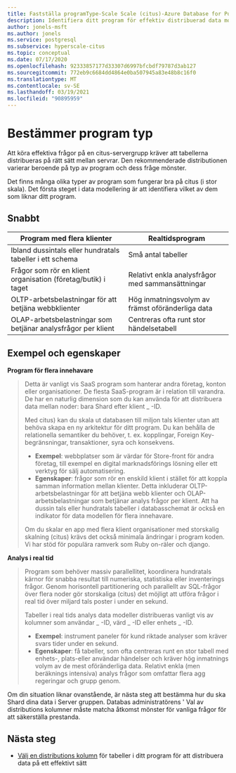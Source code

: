 ```yaml
---
title: Fastställa programType-Scale Scale (citus)-Azure Database for PostgreSQL
description: Identifiera ditt program för effektiv distribuerad data modellering
author: jonels-msft
ms.author: jonels
ms.service: postgresql
ms.subservice: hyperscale-citus
ms.topic: conceptual
ms.date: 07/17/2020
ms.openlocfilehash: 92333857177d33307d6997bfcbdf79787d3ab127
ms.sourcegitcommit: 772eb9c6684dd4864e0ba507945a83e48b8c16f0
ms.translationtype: MT
ms.contentlocale: sv-SE
ms.lasthandoff: 03/19/2021
ms.locfileid: "90895959"
---
```

# <a name="determining-application-type"></a>Bestämmer program typ

Att köra effektiva frågor på en citus-servergrupp kräver att tabellerna distribueras på rätt sätt mellan servrar. Den rekommenderade distributionen varierar beroende på typ av program och dess fråge mönster.

Det finns många olika typer av program som fungerar bra på citus (i stor skala). Det första steget i data modellering är att identifiera vilket av dem som liknar ditt program.

## <a name="at-a-glance"></a>Snabbt

| Program med flera klienter                                 | Realtidsprogram                                |
|-----------------------------------------------------------|-------------------------------------------------------|
| Ibland dussintals eller hundratals tabeller i ett schema          | Små antal tabeller                                |
| Frågor som rör en klient organisation (företag/butik) i taget | Relativt enkla analysfrågor med sammansättningar |
| OLTP-arbetsbelastningar för att betjäna webbklienter                    | Hög inmatningsvolym av främst oföränderliga data           |
| OLAP-arbetsbelastningar som betjänar analysfrågor per klient   | Centreras ofta runt stor händelsetabell            |

## <a name="examples-and-characteristics"></a>Exempel och egenskaper

**Program för flera innehavare**

> Detta är vanligt vis SaaS program som hanterar andra företag, konton eller organisationer. De flesta SaaS-program är i relation till varandra. De har en naturlig dimension som du kan använda för att distribuera data mellan noder: bara Shard efter klient \_ -ID.
>
> Med citus) kan du skala ut databasen till miljon tals klienter utan att behöva skapa en ny arkitektur för ditt program. Du kan behålla de relationella semantiker du behöver, t. ex. kopplingar, Foreign Key-begränsningar, transaktioner, syra och konsekvens.
>
> -   **Exempel**: webbplatser som är värdar för Store-front för andra företag, till exempel en digital marknadsförings lösning eller ett verktyg för sälj automatisering.
> -   **Egenskaper**: frågor som rör en enskild klient i stället för att koppla samman information mellan klienter. Detta inkluderar OLTP-arbetsbelastningar för att betjäna webb klienter och OLAP-arbetsbelastningar som betjänar analys frågor per klient. Att ha dussin tals eller hundratals tabeller i databasschemat är också en indikator för data modellen för flera innehavare.
>
> Om du skalar en app med flera klient organisationer med storskalig skalning (citus) krävs det också minimala ändringar i program koden. Vi har stöd för populära ramverk som Ruby on-räler och django.

**Analys i real tid**

> Program som behöver massiv parallellitet, koordinera hundratals kärnor för snabba resultat till numeriska, statistiska eller inventerings frågor.  Genom horisontell partitionering och parallellt av SQL-frågor över flera noder gör storskaliga (citus) det möjligt att utföra frågor i real tid över miljard tals poster i under en sekund.
>
> Tabeller i real tids analys data modeller distribueras vanligt vis av kolumner som användar \_ -ID, värd \_ -ID eller enhets \_ -ID.
>
> -   **Exempel**: instrument paneler för kund riktade analyser som kräver svars tider under en sekund.
> -   **Egenskaper**: få tabeller, som ofta centreras runt en stor tabell med enhets-, plats-eller användar händelser och kräver hög inmatnings volym av de mest oföränderliga data. Relativt enkla (men beräknings intensiva) analys frågor som omfattar flera agg regeringar och grupp genom.

Om din situation liknar ovanstående, är nästa steg att bestämma hur du ska Shard dina data i Server gruppen. Databas administratörens \' Val av distributions kolumner måste matcha åtkomst mönster för vanliga frågor för att säkerställa prestanda.

## <a name="next-steps"></a>Nästa steg

* [Välj en distributions kolumn](concepts-hyperscale-choose-distribution-column.md) för tabeller i ditt program för att distribuera data på ett effektivt sätt
